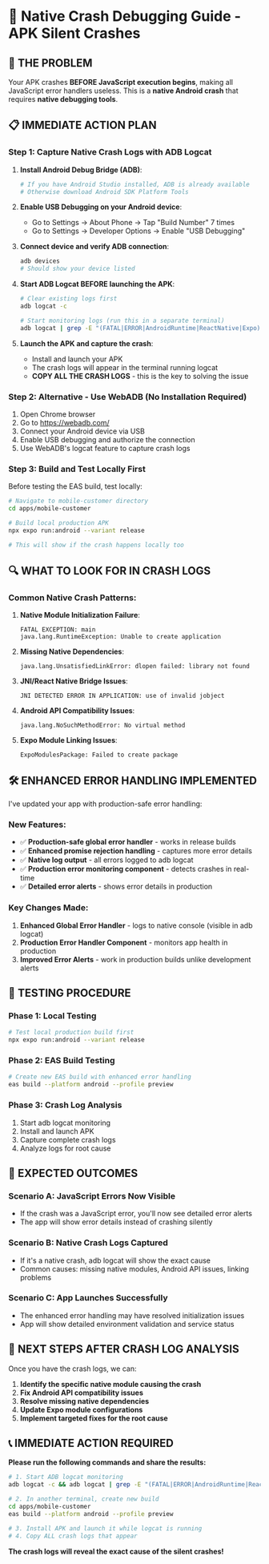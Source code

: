 # 🚨 Native Crash Debugging Guide - APK Silent Crashes

## 🎯 **THE PROBLEM**
Your APK crashes **BEFORE JavaScript execution begins**, making all JavaScript error handlers useless. This is a **native Android crash** that requires **native debugging tools**.

## 📋 **IMMEDIATE ACTION PLAN**

### **Step 1: Capture Native Crash Logs with ADB Logcat**

1. **Install Android Debug Bridge (ADB)**:
   ```bash
   # If you have Android Studio installed, ADB is already available
   # Otherwise download Android SDK Platform Tools
   ```

2. **Enable USB Debugging on your Android device**:
   - Go to Settings → About Phone → Tap "Build Number" 7 times
   - Go to Settings → Developer Options → Enable "USB Debugging"

3. **Connect device and verify ADB connection**:
   ```bash
   adb devices
   # Should show your device listed
   ```

4. **Start ADB Logcat BEFORE launching the APK**:
   ```bash
   # Clear existing logs first
   adb logcat -c
   
   # Start monitoring logs (run this in a separate terminal)
   adb logcat | grep -E "(FATAL|ERROR|AndroidRuntime|ReactNative|Expo)"
   ```

5. **Launch the APK and capture the crash**:
   - Install and launch your APK
   - The crash logs will appear in the terminal running logcat
   - **COPY ALL THE CRASH LOGS** - this is the key to solving the issue

### **Step 2: Alternative - Use WebADB (No Installation Required)**

1. Open Chrome browser
2. Go to https://webadb.com/
3. Connect your Android device via USB
4. Enable USB debugging and authorize the connection
5. Use WebADB's logcat feature to capture crash logs

### **Step 3: Build and Test Locally First**

Before testing the EAS build, test locally:

```bash
# Navigate to mobile-customer directory
cd apps/mobile-customer

# Build local production APK
npx expo run:android --variant release

# This will show if the crash happens locally too
```

## 🔍 **WHAT TO LOOK FOR IN CRASH LOGS**

### **Common Native Crash Patterns:**

1. **Native Module Initialization Failure**:
   ```
   FATAL EXCEPTION: main
   java.lang.RuntimeException: Unable to create application
   ```

2. **Missing Native Dependencies**:
   ```
   java.lang.UnsatisfiedLinkError: dlopen failed: library not found
   ```

3. **JNI/React Native Bridge Issues**:
   ```
   JNI DETECTED ERROR IN APPLICATION: use of invalid jobject
   ```

4. **Android API Compatibility Issues**:
   ```
   java.lang.NoSuchMethodError: No virtual method
   ```

5. **Expo Module Linking Issues**:
   ```
   ExpoModulesPackage: Failed to create package
   ```

## 🛠️ **ENHANCED ERROR HANDLING IMPLEMENTED**

I've updated your app with production-safe error handling:

### **New Features:**
- ✅ **Production-safe global error handler** - works in release builds
- ✅ **Enhanced promise rejection handling** - captures more error details
- ✅ **Native log output** - all errors logged to adb logcat
- ✅ **Production error monitoring component** - detects crashes in real-time
- ✅ **Detailed error alerts** - shows error details in production

### **Key Changes Made:**
1. **Enhanced Global Error Handler** - logs to native console (visible in adb logcat)
2. **Production Error Handler Component** - monitors app health in production
3. **Improved Error Alerts** - work in production builds unlike development alerts

## 📱 **TESTING PROCEDURE**

### **Phase 1: Local Testing**
```bash
# Test local production build first
npx expo run:android --variant release
```

### **Phase 2: EAS Build Testing**
```bash
# Create new EAS build with enhanced error handling
eas build --platform android --profile preview
```

### **Phase 3: Crash Log Analysis**
1. Start adb logcat monitoring
2. Install and launch APK
3. Capture complete crash logs
4. Analyze logs for root cause

## 🎯 **EXPECTED OUTCOMES**

### **Scenario A: JavaScript Errors Now Visible**
- If the crash was a JavaScript error, you'll now see detailed error alerts
- The app will show error details instead of crashing silently

### **Scenario B: Native Crash Logs Captured**
- If it's a native crash, adb logcat will show the exact cause
- Common causes: missing native modules, Android API issues, linking problems

### **Scenario C: App Launches Successfully**
- The enhanced error handling may have resolved initialization issues
- App will show detailed environment validation and service status

## 🚀 **NEXT STEPS AFTER CRASH LOG ANALYSIS**

Once you have the crash logs, we can:
1. **Identify the specific native module causing the crash**
2. **Fix Android API compatibility issues**
3. **Resolve missing native dependencies**
4. **Update Expo module configurations**
5. **Implement targeted fixes for the root cause**

## 📞 **IMMEDIATE ACTION REQUIRED**

**Please run the following commands and share the results:**

```bash
# 1. Start ADB logcat monitoring
adb logcat -c && adb logcat | grep -E "(FATAL|ERROR|AndroidRuntime|ReactNative|Expo)"

# 2. In another terminal, create new build
cd apps/mobile-customer
eas build --platform android --profile preview

# 3. Install APK and launch it while logcat is running
# 4. Copy ALL crash logs that appear
```

**The crash logs will reveal the exact cause of the silent crashes!**

